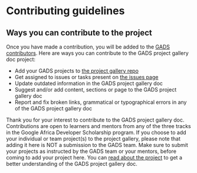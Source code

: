 # Contributing guidelines
## Ways you can contribute to the project 
Once you have made a contribution, you will be added to the [GADS contributors](https://github.com/gads-projects/doc/blob/main/contributor.md). Here are ways you can contribute to the GADS project gallery doc project:
* Add your GADS projects to [the project gallery repo](https://github.com/gads-projects/gallery)
* Get assigned to issues or tasks present on [the issues page](https://github.com/gads-projects/doc/issues)
* Update outdated information in the GADS project gallery doc
* Suggest and/or add content, sections or page to the GADS project gallery doc
* Report and fix broken links, grammatical or typographical errors in any of the GADS project gallery doc

Thank you for your interest to contribute to the GADS project gallery doc. Contributions are open to learners and mentors from any of the three tracks in the Google Africa Developer Scholarship program. If you choose to add your individual or team project\(s\) to the project gallery, please note that adding it here is NOT a submission to the GADS team. Make sure to submit your projects as instructed by the GADS team or your mentors, before coming to add your project here. You can [read about the project](https://obiagba-mary.gitbook.io/gads-projects/about-the-project) to get a better understanding of the GADS project gallery doc.

